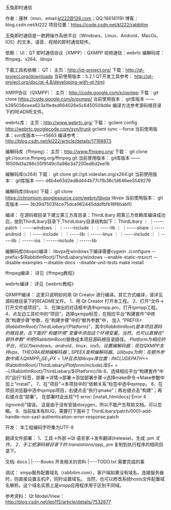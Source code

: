 玉兔即时通信

作者：康林（msn、email:kl222@126.com；QQ:16614119)
博客：blog.csdn.net/kl222
项目位置：https://code.csdn.net/kl222/rabbitim

玉兔即时通信是一款跨操作系统平台（Windows、Linux、Android、MacOs、IOS）的文本、语音、视频的即时通信软件。

依赖：
UI：QT
即时通信协议（XMPP）：QXMPP
视频通信：webrtc
编解码库：ffmpeg、x264、libvpx

下载工具和依赖：
QT：
主页：http://qt-project.org/
下载：http://qt-project.org/downloads
当前使用版本：5.2.1
QT开发工具参考：
  http://qt-project.org/doc/qt-4.8/developing-with-qt.html

XMPP协议（QXMPP）：
主页：http://code.google.com/p/qxmpp
下载：git clone  https://code.google.com/p/qxmpp/
当前使用版本：
  git库版本 —— b385036ceea623a1feded664026e5c6450508d8e
编译方法参考源码根目录下的README文件。

webrtc库：
主页：http://www.webrtc.org/
下载：
  gclient config http://webrtc.googlecode.com/svn/trunk
  gclient sync --force
当前使用版本：svn库版本——r5663
编译参考：
  http://blog.csdn.net/kl222/article/details/17198873

编解码库（ffmpeg）：
主页：http://www.ffmpeg.org/
下载：
  git clone git://source.ffmpeg.org/ffmpeg.git
当前使用版本：
  git库版本 —— 16509d3a286c55f9149c0a98e3d7200ed6d2ee16

编解码库(x264)
下载：
  git clone git://git.videolan.org/x264.git
当前使用版本：
  git库版本 —— d6b4e63d2ed8d444b77c11b36c1d646ee5549276

编解码库(libvpx)
下载：
  git clone https://chromium.googlesource.com/webm/libvpx libvpx
当前使用版本：
  git库版本 —— 3b39d7503f4ce75dce962445dddfbfb18f6babf0

编译：
在源码根目录下建立第三方库目录：ThirdLibary
把第三方依赖库编译成功后，放到ThirdLibary目录下,ThirdLibary目录结构如下：
ThirdLibary
    ｜
    ｜-----patch
    ｜-----windows
    ｜       ｜-----include
    ｜       ｜-----lib
    ｜       ｜-----share
    ｜-----android
    ｜       ｜-----include
    ｜       ｜-----lib
    ｜------linux
    ｜       ｜-----include
    ｜       ｜-----lib
    ｜------ios
             ｜------include
             ｜------lib

编解码库(libvpx)编译：
libvpx在windows下编译需要cygwin
./configure --prefix=$(RabbitImRoot)/ThirdLiabary/windows --enable-static-msvcrt --disable-examples --disable-docs --disable-unit-tests
make install

ffmpeg编译：
详见《ffmpeg教程》

webrtc编译：
详见《webrtc教程》

QXMPP编译：
这里只说明如何用 Qt Creator 进行编译。其它方式编译，请详见源码根目录下的README文件。
1、用 Qt Creator 打开本工程。
2、打开“文件->打开文件或项目”。
3、在弹出的对话框中选中qxmpp.pro，打开qxmpp工程。
4、点左边工具栏中的“项目”，选择qxmpp标签，在相应平台“构建套件”中修改“构建步骤”参数，在“构建步骤”中的“额外参数”中，
   加入 “PREFIX=$(RabbitImRoot)/ThirdLiabary/${Platform}”，其中$(RabbitImRoot)是本项目源码的根目录，在下面的
   “构建环境”变量中添加这个环境变量。当然，也可以直接在“额外参数”中把$(RabbitImRoot)替换成本项目源码根目录路径。
   ${Platform}为相应的平台，可以为windows、android、linux、ios
5、设置编解码器：现在QXMPP支持vpx、THEORA视频编解码器；SPEEX音频编解码器。以libvpx为例：在额外参数中填入QXMPP_USE_VPX=1
   并且添加libvpx库位置:INCLUDEPATH+=$(RabbitImRoot)/ThirdLiabary/${Platform}/include
   LIBS+=-L$(RabbitImRoot)/ThirdLiabary/${Platform}/lib
6、选择相应平台“构建套件”中的“运行”标签，部署->详情->部署->添加部署步骤->选择make命令->Make参数中加上"install"。
7、在“项目”->本项目中的“依赖关系”标签中选中qxmpp。
8、在项目浏览器中选中qxmpp项目，右键点击“执行qmake”；再右键点击“构建”；再右键点击“部署”。
   在部署时会出现":-1: error: [install_htmldocs] Error 4 (ignored)"错误。
   这是由于没有安装doxygen，所以不能产生帮助文档。可以忽略。
9、当前版本有BUG，需要打下面补丁
ThirdLibary/patch/0001-add-handle-non-sasl-authentication-error-response.patch

开发：
本工程编码字符集为UTF-8

翻译文件部署：
1、工具->外部->Qt 语言家->发布翻译(lrelease)，生成 *.pm 文件。
2、手工把源码根目录下的 translations/app_*.pm 复制到执行程序的相同目录下。

文档:
docs
  |
  |----Books      开发相关的资料
  |----TODO.txt   需要完成的事

调试：
xmpp服务配置域名（rabbitim.com），客户端如果没有域名，连接服务器时，则直接设置主机IP，同时设置域名。
当然，也可以修改系统hosts文件配置域名解析。这个域名实质上是xmpp应用程序用于区别不同域。

参考资料：
Qt Model/View： http://blog.csdn.net/leo115/article/details/7532677
